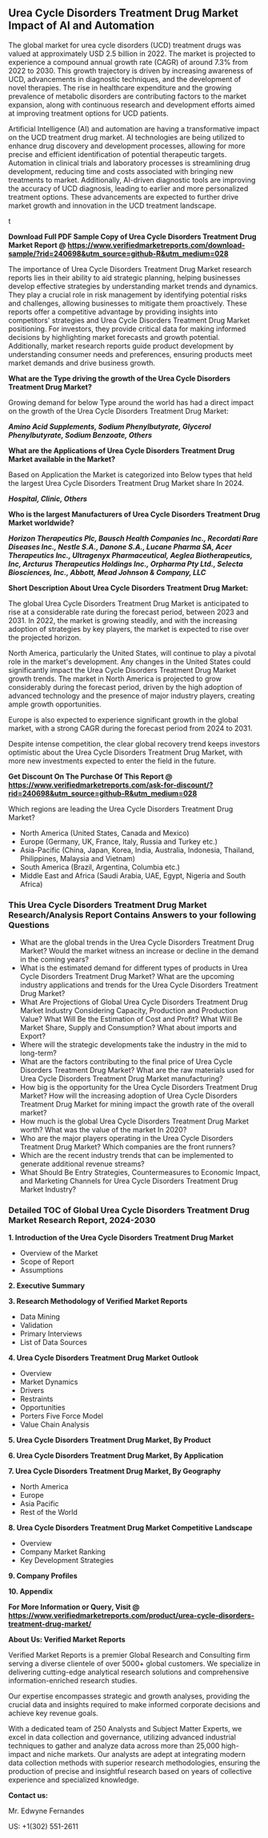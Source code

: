 <h2>Urea Cycle Disorders Treatment Drug Market Impact of AI and Automation</h2><p>The global market for urea cycle disorders (UCD) treatment drugs was valued at approximately USD 2.5 billion in 2022. The market is projected to experience a compound annual growth rate (CAGR) of around 7.3% from 2022 to 2030. This growth trajectory is driven by increasing awareness of UCD, advancements in diagnostic techniques, and the development of novel therapies. The rise in healthcare expenditure and the growing prevalence of metabolic disorders are contributing factors to the market expansion, along with continuous research and development efforts aimed at improving treatment options for UCD patients.</p><p>Artificial Intelligence (AI) and automation are having a transformative impact on the UCD treatment drug market. AI technologies are being utilized to enhance drug discovery and development processes, allowing for more precise and efficient identification of potential therapeutic targets. Automation in clinical trials and laboratory processes is streamlining drug development, reducing time and costs associated with bringing new treatments to market. Additionally, AI-driven diagnostic tools are improving the accuracy of UCD diagnosis, leading to earlier and more personalized treatment options. These advancements are expected to further drive market growth and innovation in the UCD treatment landscape.</p>t</p><p id="" class=""><strong>Download Full PDF Sample Copy of Urea Cycle Disorders Treatment Drug Market Report @ <a href="https://www.verifiedmarketreports.com/download-sample/?rid=240698&utm_source=github-R&utm_medium=028" target="_blank">https://www.verifiedmarketreports.com/download-sample/?rid=240698&utm_source=github-R&utm_medium=028</a></strong></p><p>The importance of&nbsp;Urea Cycle Disorders Treatment Drug Market research reports lies in their ability to aid strategic planning, helping businesses develop effective strategies by understanding market trends and dynamics. They play a crucial role in risk management by identifying potential risks and challenges, allowing businesses to mitigate them proactively. These reports offer a competitive advantage by providing insights into competitors' strategies and Urea Cycle Disorders Treatment Drug Market positioning. For investors, they provide critical data for making informed decisions by highlighting market forecasts and growth potential. Additionally, market research reports guide product development by understanding consumer needs and preferences, ensuring products meet market demands and drive business growth.</p><p><strong>What are the&nbsp;Type driving the growth of the Urea Cycle Disorders Treatment Drug Market?</strong></p><p id="" class="">Growing demand for below Type around the world has had a direct impact on the growth of the Urea Cycle Disorders Treatment Drug Market:</p><em><strong>Amino Acid Supplements, Sodium Phenylbutyrate, Glycerol Phenylbutyrate, Sodium Benzoate, Others</strong></em></p><strong>What are the&nbsp;Applications&nbsp;of Urea Cycle Disorders Treatment Drug Market available in the Market?</strong></p><p id="" class="">Based on Application the Market is categorized into Below types that held the largest Urea Cycle Disorders Treatment Drug Market share In 2024.</p><em><strong>Hospital, Clinic, Others</strong></em></p><strong>Who is the largest Manufacturers of Urea Cycle Disorders Treatment Drug Market worldwide?</strong></p><p><em><strong>Horizon Therapeutics Plc, Bausch Health Companies Inc., Recordati Rare Diseases Inc., Nestle S.A., Danone S.A., Lucane Pharma SA, Acer Therapeutics Inc., Ultragenyx Pharmaceutical, Aeglea Biotherapeutics, Inc, Arcturus Therapeutics Holdings Inc., Orpharma Pty Ltd., Selecta Biosciences, Inc., Abbott, Mead Johnson & Company, LLC</strong></em></p><p id="" class=""><strong>Short Description About Urea Cycle Disorders Treatment Drug Market:</strong></p><p>The global Urea Cycle Disorders Treatment Drug Market is anticipated to rise at a considerable rate during the forecast period, between 2023 and 2031. In 2022, the market is growing steadily, and with the increasing adoption of strategies by key players, the market is expected to rise over the projected horizon.</p><p>North America, particularly the United States, will continue to play a pivotal role in the market's development. Any changes in the United States could significantly impact the Urea Cycle Disorders Treatment Drug Market growth trends. The market in North America is projected to grow considerably during the forecast period, driven by the high adoption of advanced technology and the presence of major industry players, creating ample growth opportunities.</p><p>Europe is also expected to experience significant growth in the global market, with a strong CAGR during the forecast period from 2024 to 2031.</p><p>Despite intense competition, the clear global recovery trend keeps investors optimistic about the Urea Cycle Disorders Treatment Drug Market, with more new investments expected to enter the field in the future.</p><p id="" class=""><strong>Get Discount On The Purchase Of This Report @ <a href="https://www.verifiedmarketreports.com/ask-for-discount/?rid=240698&utm_source=github-R&utm_medium=028" target="_blank">https://www.verifiedmarketreports.com/ask-for-discount/?rid=240698&utm_source=github-R&utm_medium=028</a></strong></p>Which regions are leading the Urea Cycle Disorders Treatment Drug Market?</p><ul><li>North America (United States, Canada and Mexico)</li><li>Europe (Germany, UK, France, Italy, Russia and Turkey etc.)</li><li>Asia-Pacific (China, Japan, Korea, India, Australia, Indonesia, Thailand, Philippines, Malaysia and Vietnam)</li><li>South America (Brazil, Argentina, Columbia etc.)</li><li>Middle East and Africa (Saudi Arabia, UAE, Egypt, Nigeria and South Africa)</li></ul><h3 id="" class="">This Urea Cycle Disorders Treatment Drug Market Research/Analysis Report Contains Answers to your following Questions</h3><ul><li>What are the global trends in the Urea Cycle Disorders Treatment Drug Market? Would the market witness an increase or decline in the demand in the coming years?</li><li>What is the estimated demand for different types of products in Urea Cycle Disorders Treatment Drug Market? What are the upcoming industry applications and trends for the Urea Cycle Disorders Treatment Drug Market?</li><li>What Are Projections of Global Urea Cycle Disorders Treatment Drug Market Industry Considering Capacity, Production and Production Value? What Will Be the Estimation of Cost and Profit? What Will Be Market Share, Supply and Consumption? What about imports and Export?</li><li>Where will the strategic developments take the industry in the mid to long-term?</li><li>What are the factors contributing to the final price of Urea Cycle Disorders Treatment Drug Market? What are the raw materials used for Urea Cycle Disorders Treatment Drug Market manufacturing?</li><li>How big is the opportunity for the Urea Cycle Disorders Treatment Drug Market? How will the increasing adoption of Urea Cycle Disorders Treatment Drug Market for mining impact the growth rate of the overall market?</li><li>How much is the global Urea Cycle Disorders Treatment Drug Market worth? What was the value of the market In 2020?</li><li>Who are the major players operating in the Urea Cycle Disorders Treatment Drug Market? Which companies are the front runners?</li><li>Which are the recent industry trends that can be implemented to generate additional revenue streams?</li><li>What Should Be Entry Strategies, Countermeasures to Economic Impact, and Marketing Channels for Urea Cycle Disorders Treatment Drug Market Industry?</li></ul><h3 id="" class="">Detailed TOC of Global Urea Cycle Disorders Treatment Drug Market Research Report, 2024-2030</h3><p id="" class=""><strong>1. Introduction of the Urea Cycle Disorders Treatment Drug Market</strong></p><ul><li>Overview of the Market</li><li>Scope of Report</li><li>Assumptions</li></ul><p id="" class=""><strong>2. Executive Summary</strong></p><p id="" class=""><strong>3. Research Methodology of Verified Market Reports</strong></p><ul><li>Data Mining</li><li>Validation</li><li>Primary Interviews</li><li>List of Data Sources</li></ul><p id="" class=""><strong>4. Urea Cycle Disorders Treatment Drug Market Outlook</strong></p><ul><li>Overview</li><li>Market Dynamics</li><li>Drivers</li><li>Restraints</li><li>Opportunities</li><li>Porters Five Force Model</li><li>Value Chain Analysis</li></ul><p id="" class=""><strong>5. Urea Cycle Disorders Treatment Drug Market, By Product</strong></p><p id="" class=""><strong>6. Urea Cycle Disorders Treatment Drug Market, By Application</strong></p><p id="" class=""><strong>7. Urea Cycle Disorders Treatment Drug Market, By Geography</strong></p><ul><li>North America</li><li>Europe</li><li>Asia Pacific</li><li>Rest of the World</li></ul><p id="" class=""><strong>8. Urea Cycle Disorders Treatment Drug Market Competitive Landscape</strong></p><ul><li>Overview</li><li>Company Market Ranking</li><li>Key Development Strategies</li></ul><p id="" class=""><strong>9. Company Profiles</strong></p><p id="" class=""><strong>10. Appendix</strong></p><p id="" class=""><strong>For More Information or Query, Visit @ <a href="https://www.verifiedmarketreports.com/product/urea-cycle-disorders-treatment-drug-market/" target="_blank">https://www.verifiedmarketreports.com/product/urea-cycle-disorders-treatment-drug-market/</a></strong></p><p id="" class=""><strong>About Us: Verified Market Reports</strong></p><p id="" class="">Verified Market Reports is a premier Global Research and Consulting firm serving a diverse clientele of over 5000+ global customers. We specialize in delivering cutting-edge analytical research solutions and comprehensive information-enriched research studies.</p><p id="" class="">Our expertise encompasses strategic and growth analyses, providing the crucial data and insights required to make informed corporate decisions and achieve key revenue goals.</p><p id="" class="">With a dedicated team of 250 Analysts and Subject Matter Experts, we excel in data collection and governance, utilizing advanced industrial techniques to gather and analyze data across more than 25,000 high-impact and niche markets. Our analysts are adept at integrating modern data collection methods with superior research methodologies, ensuring the production of precise and insightful research based on years of collective experience and specialized knowledge.</p><p id="" class=""><strong>Contact us:</strong></p><p id="" class="">Mr. Edwyne Fernandes</p><p id="" class="">US: +1(302) 551-2611</p>